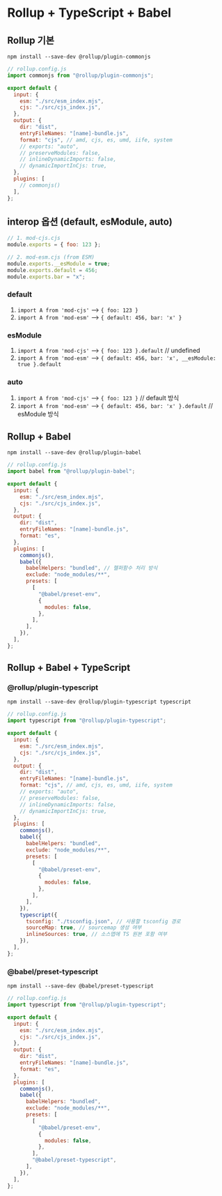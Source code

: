 # Rollup + TypeScript + Babel

## Rollup 기본

`npm install --save-dev @rollup/plugin-commonjs`

```js
// rollup.config.js
import commonjs from "@rollup/plugin-commonjs";

export default {
  input: {
    esm: "./src/esm_index.mjs",
    cjs: "./src/cjs_index.js",
  },
  output: {
    dir: "dist",
    entryFileNames: "[name]-bundle.js",
    format: "cjs", // amd, cjs, es, umd, iife, system
    // exports: "auto",
    // preserveModules: false,
    // inlineDynamicImports: false,
    // dynamicImportInCjs: true,
  },
  plugins: [
    // commonjs()
  ],
};
```

## interop 옵션 (default, esModule, auto)

```js
// 1. mod-cjs.cjs
module.exports = { foo: 123 };

// 2. mod-esm.cjs (from ESM)
module.exports.__esModule = true;
module.exports.default = 456;
module.exports.bar = "x";
```

### default

1. `import A from 'mod-cjs'` --> `{ foo: 123 }`
2. `import A from 'mod-esm'` --> `{ default: 456, bar: 'x' }`

### esModule

1. `import A from 'mod-cjs'` --> `{ foo: 123 }.default` // undefined
2. `import A from 'mod-esm'` --> `{ default: 456, bar: 'x', __esModule: true }.default`

### auto

1. `import A from 'mod-cjs'` --> `{ foo: 123 }` // default 방식
2. `import A from 'mod-esm'` --> `{ default: 456, bar: 'x' }.default` // esModule 방식

## Rollup + Babel

`npm install --save-dev @rollup/plugin-babel`

```js
// rollup.config.js
import babel from "@rollup/plugin-babel";

export default {
  input: {
    esm: "./src/esm_index.mjs",
    cjs: "./src/cjs_index.js",
  },
  output: {
    dir: "dist",
    entryFileNames: "[name]-bundle.js",
    format: "es",
  },
  plugins: [
    commonjs(),
    babel({
      babelHelpers: "bundled", // 헬퍼함수 처리 방식
      exclude: "node_modules/**",
      presets: [
        [
          "@babel/preset-env",
          {
            modules: false,
          },
        ],
      ],
    }),
  ],
};
```

## Rollup + Babel + TypeScript

### @rollup/plugin-typescript

`npm install --save-dev @rollup/plugin-typescript typescript`

```js
// rollup.config.js
import typescript from "@rollup/plugin-typescript";

export default {
  input: {
    esm: "./src/esm_index.mjs",
    cjs: "./src/cjs_index.js",
  },
  output: {
    dir: "dist",
    entryFileNames: "[name]-bundle.js",
    format: "cjs", // amd, cjs, es, umd, iife, system
    // exports: "auto",
    // preserveModules: false,
    // inlineDynamicImports: false,
    // dynamicImportInCjs: true,
  },
  plugins: [
    commonjs(),
    babel({
      babelHelpers: "bundled",
      exclude: "node_modules/**",
      presets: [
        [
          "@babel/preset-env",
          {
            modules: false,
          },
        ],
      ],
    }),
    typescript({
      tsconfig: "./tsconfig.json", // 사용할 tsconfig 경로
      sourceMap: true, // sourcemap 생성 여부
      inlineSources: true, // 소스맵에 TS 원본 포함 여부
    }),
  ],
};
```

### @babel/preset-typescript

`npm install --save-dev @babel/preset-typescript`

```js
// rollup.config.js
import typescript from "@rollup/plugin-typescript";

export default {
  input: {
    esm: "./src/esm_index.mjs",
    cjs: "./src/cjs_index.js",
  },
  output: {
    dir: "dist",
    entryFileNames: "[name]-bundle.js",
    format: "es",
  },
  plugins: [
    commonjs(),
    babel({
      babelHelpers: "bundled",
      exclude: "node_modules/**",
      presets: [
        [
          "@babel/preset-env",
          {
            modules: false,
          },
        ],
        "@babel/preset-typescript",
      ],
    }),
  ],
};
```
